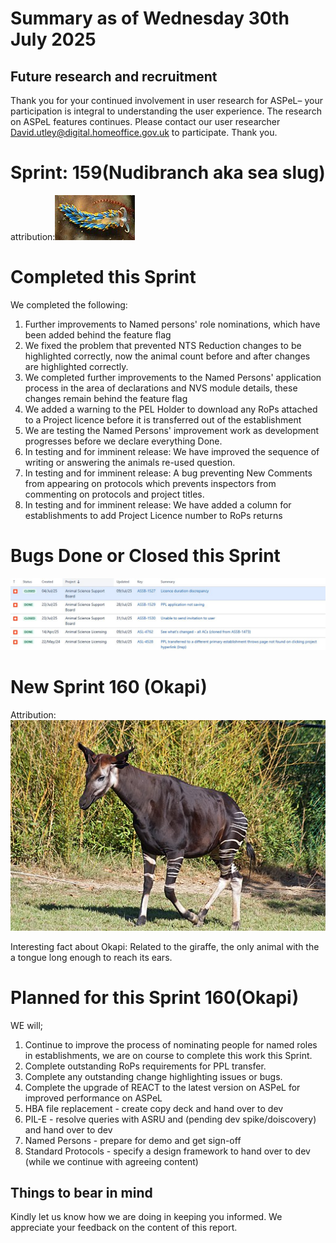# Summary as of Wednesday 30th July 2025



## Future research and recruitment 

Thank you for your continued involvement in user research for ASPeL– your participation is integral to understanding the user experience. The research on ASPeL features continues. Please contact our user researcher David.utley@digital.homeoffice.gov.uk to participate. Thank you.  
 
# Sprint: 159(Nudibranch aka sea slug)












attribution:![Géry PARENT, Public domain, via Wikimedia Commons](graphs/nudibranch1.jpg)














# Completed this Sprint
We completed the following:
1) Further improvements to Named persons' role nominations, which have been added behind the feature flag
2) We fixed the problem that prevented NTS Reduction changes to be highlighted correctly, now the animal count before and after changes are highlighted correctly.
3) We completed further improvements to the Named Persons' application process in the area of declarations and NVS module details, these changes remain behind the feature flag
4) We added a warning to the PEL Holder to download any RoPs attached to a Project licence before it is transferred out of the establishment
5) We are testing the Named Persons' improvement work as development progresses before we declare everything Done.
6) In testing and for imminent release: We have improved the sequence of writing or answering the animals re-used question.
7) In testing and for imminent release: A bug preventing New Comments from appearing on protocols which prevents inspectors from commenting on protocols and project titles.
8) In testing and for imminent release: We have added a column for establishments to add Project Licence number to RoPs returns



    







# Bugs Done or Closed this Sprint
![bugs fixed 30072025](Bugs300725.JPG)



 














# New Sprint 160 (Okapi)













Attribution:![Daniel Jolivet, CC BY 2.0 <https://creativecommons.org/licenses/by/2.0>, via Wikimedia Commons](graphs/Okapi_1.jpg)





Interesting fact about Okapi: Related to the giraffe, the only animal with the a tongue long enough to reach its ears.

# Planned for this Sprint 160(Okapi)
WE will;

1) Continue to improve the process of nominating people for named roles in establishments, we are on course to complete this work this Sprint.
2) Complete outstanding RoPs requirements for PPL transfer. 
3) Complete any outstanding change highlighting issues or bugs.
4) Complete the upgrade of REACT to the latest version on ASPeL for improved performance on ASPeL
5) HBA file replacement - create copy deck and hand over to dev
6) PIL-E - resolve queries with ASRU and (pending dev spike/doiscovery) and hand over to dev
7) Named Persons - prepare for demo and get sign-off
8) Standard Protocols - specify a design framework to hand over to dev (while we continue with agreeing content)
 
  
   
   

   

## Things to bear in mind
Kindly let us know how we are doing in keeping you informed. We appreciate your feedback on the content of this report. 










